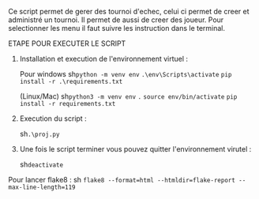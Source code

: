 Ce script permet de gerer des tournoi d'echec, celui ci permet de creer et administré un tournoi. Il permet de aussi de creer des joueur.
Pour selectionner les menu il faut suivre les instruction dans le terminal.

ETAPE POUR EXECUTER LE SCRIPT
1. Installation et execution de l'environnement virtuel :

    Pour windows
    sh`python -m venv env`
    `.\env\Scripts\activate`
    `pip install -r .\requirements.txt`

    (Linux/Mac)
    sh`python3 -m venv env`
    `.` `source env/bin/activate`
    `pip install -r requirements.txt`


2. Execution du script :

    sh`.\proj.py`


3. Une fois le script terminer vous pouvez quitter l'environnement virutel :

    sh`deactivate`


Pour lancer flake8 : 
    sh `flake8 --format=html --htmldir=flake-report --max-line-length=119`